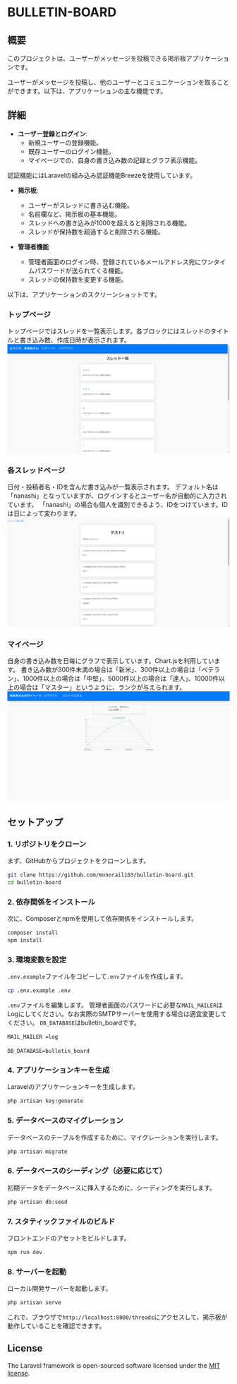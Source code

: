 # BULLETIN-BOARD

## 概要

このプロジェクトは、ユーザーがメッセージを投稿できる掲示板アプリケーションです。

ユーザーがメッセージを投稿し、他のユーザーとコミュニケーションを取ることができます。以下は、アプリケーションの主な機能です。

## 詳細
- **ユーザー登録とログイン**:
  - 新規ユーザーの登録機能。
  - 既存ユーザーのログイン機能。
  - マイページでの、自身の書き込み数の記録とグラフ表示機能。

認証機能にはLaravelの組み込み認証機能Breezeを使用しています。

- **掲示板**:
  - ユーザーがスレッドに書き込む機能。
  - 名前欄など、掲示板の基本機能。
  - スレッドへの書き込みが1000を超えると削除される機能。
  - スレッドが保持数を超過すると削除される機能。

- **管理者機能**
  - 管理者画面のログイン時、登録されているメールアドレス宛にワンタイムパスワードが送られてくる機能。
  - スレッドの保持数を変更する機能。

以下は、アプリケーションのスクリーンショットです。

### トップページ
トップページではスレッドを一覧表示します。各ブロックにはスレッドのタイトルと書き込み数、作成日時が表示されます。
![ホームページのスクリーンショット](images/homepage.png)

### 各スレッドページ
日付・投稿者名・IDを含んだ書き込みが一覧表示されます。
デフォルト名は「nanashi」となっていますが、ログインするとユーザー名が自動的に入力されています。
「nanashi」の場合も個人を識別できるよう、IDをつけています。IDは日によって変わります。
![スレッドのスクリーンショット](images/thread.png)

### マイページ
自身の書き込み数を日毎にグラフで表示しています。Chart.jsを利用しています。
書き込み数が300件未満の場合は「新米」、300件以上の場合は「ベテラン」、1000件以上の場合は「中堅」、5000件以上の場合は「達人」、10000件以上の場合は「マスター」というように、ランクが与えられます。
![マイページのスクリーンショット](images/mypage.png)

## セットアップ

### 1. リポジトリをクローン
まず、GitHubからプロジェクトをクローンします。

```bash
git clone https://github.com/monorail103/bulletin-board.git
cd bulletin-board
```

### 2. 依存関係をインストール
次に、Composerとnpmを使用して依存関係をインストールします。

```bash
composer install
npm install
```

### 3. 環境変数を設定
`.env.example`ファイルをコピーして`.env`ファイルを作成します。

```bash
cp .env.example .env
```

`.env`ファイルを編集します。
管理者画面のパスワードに必要な`MAIL_MAILER`はLogにしてください。なお実際のSMTPサーバーを使用する場合は適宜変更してください。
`DB_DATABASE`はbulletin_boardです。

```env
MAIL_MAILER =log

DB_DATABASE=bulletin_board
```

### 4. アプリケーションキーを生成
Laravelのアプリケーションキーを生成します。

```bash
php artisan key:generate
```

### 5. データベースのマイグレーション
データベースのテーブルを作成するために、マイグレーションを実行します。

```bash
php artisan migrate
```

### 6. データベースのシーディング（必要に応じて）
初期データをデータベースに挿入するために、シーディングを実行します。

```bash
php artisan db:seed
```

### 7. スタティックファイルのビルド
フロントエンドのアセットをビルドします。

```bash
npm run dev
```

### 8. サーバーを起動
ローカル開発サーバーを起動します。

```bash
php artisan serve
```

これで、ブラウザで`http://localhost:8000/threads`にアクセスして、掲示板が動作していることを確認できます。

## License

The Laravel framework is open-sourced software licensed under the [MIT license](https://opensource.org/licenses/MIT).
